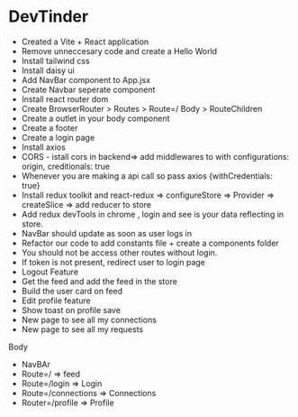 # DevTinder

- Created a Vite + React application
- Remove unneccesary code and create a Hello World
- Install tailwind css
- Install daisy ui
- Add NavBar component to App.jsx
- Create Navbar seperate component
- Install react router dom
- Create BrowserRouter > Routes > Route=/ Body > RouteChildren
- Create a outlet in your body component
- Create a footer
- Create a login page
- Install axios
- CORS - istall cors in backend=> add middlewares to with configurations: origin, creditionals: true
- Whenever you are making a api call so pass axios {withCredentials: true}
- Install redux toolkit and react-redux => configureStore => Provider => createSlice => add reducer to store
- Add redux devTools in chrome , login and see is your data reflecting in store.
- NavBar should update as soon as user logs in
- Refactor our code to add constants file + create a components folder
- You should not be access other routes without login.
- If token is not present, redirect user to login page
- Logout Feature
- Get the feed and add the feed in the store
- Build the user card on feed
- Edit profile feature
- Show toast on profile save
- New page to see all my connections
- New page to see all my requests





Body
-  NavBAr
-  Route=/ => feed
-  Route=/login => Login
-  Route=/connections => Connections
-  Router=/profile => Profile